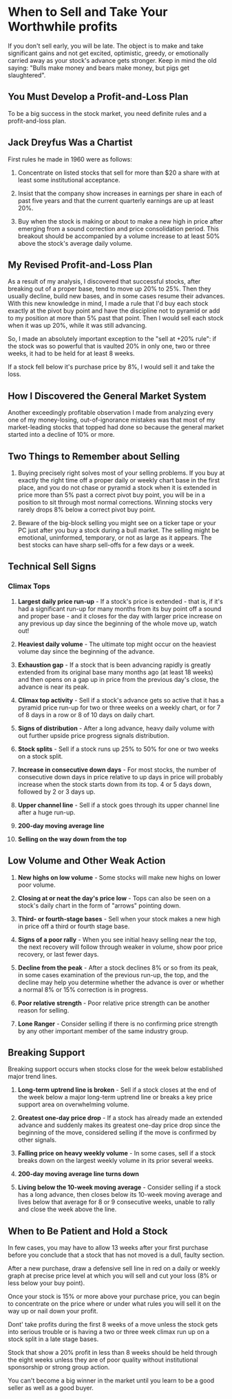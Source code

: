 # When to Sell and Take Your Worthwhile profits

If you don't sell early, you will be late. The object is to make and take significant gains and not get excited, optimistic, greedy, or emotionally carried away as your stock's advance gets stronger. Keep in mind the old saying: "Bulls make money and bears make money, but pigs get slaughtered".

## You Must Develop a Profit-and-Loss Plan

To be a big success in the stock market, you need definite rules and a profit-and-loss plan.

## Jack Dreyfus Was a Chartist

First rules he made in 1960 were as follows:

1. Concentrate on listed stocks that sell for more than $20 a share with at least some institutional acceptance.

2. Insist that the company show increases in earnings per share in each of past five years and that the current quarterly earnings are up at least 20%.

3. Buy when the stock is making or about to make a new high in price after emerging from a sound correction and price consolidation period. This breakout should be accompanied by a volume increase to at least 50% above the stock's average daily volume.

## My Revised Profit-and-Loss Plan

As a result of my analysis, I discovered that successful stocks, after breaking out of a proper base, tend to move up 20% to 25%. Then they usually decline, build new bases, and in some cases resume their advances. With this new knowledge in mind, I made a rule that I'd buy each stock exactly at the pivot buy point and have the discipline not to pyramid or add to my position at more than 5% past that point. Then I would sell each stock when it was up 20%, while it was still advancing.

So, I made an absolutely important exception to the "sell at +20% rule": if the stock was so powerful that is vaulted 20% in only one, two or three weeks, it had to be held for at least 8 weeks.

If a stock fell below it's purchase price by 8%, I would sell it and take the loss.

## How I Discovered the General Market System

Another exceedingly profitable observation I made from analyzing every one of my money-losing, out-of-ignorance mistakes was that most of my market-leading stocks that topped had done so because the general market started into a decline of 10% or more.

## Two Things to Remember about Selling

1. Buying precisely right solves most of your selling problems. If you buy at exactly the right time off a proper daily or weekly chart base in the first place, and you do not chase or pyramid a stock when it is extended in price more than 5% past a correct pivot buy point, you will be in a position to sit through most normal corrections. Winning stocks very rarely drops 8% below a correct pivot buy point.

2. Beware of the big-block selling you might see on a ticker tape or your PC just after you buy a stock during a bull market. The selling might be emotional, uninformed, temporary, or not as large as it appears. The best stocks can have sharp sell-offs for a few days or a week.

## Technical Sell Signs

### Climax Tops

1. **Largest daily price run-up** - If a stock's price is extended - that is, if it's had a significant run-up for many months from its buy point off a sound and proper base - and it closes for the day with larger price increase on any previous up day since the beginning of the whole move up, watch out!

2. **Heaviest daily volume** - The ultimate top might occur on the heaviest volume day since the beginning of the advance.

3. **Exhaustion gap** - If a stock that is been advancing rapidly is greatly extended from its original base many months ago (at least 18 weeks) and then opens on a gap up in price from the previous day's close, the advance is near its peak.

4. **Climax top activity** - Sell if a stock's advance gets so active that it has a pyramid price run-up for two or three weeks on a weekly chart, or for 7 of 8 days in a row or 8 of 10 days on daily chart.

5. **Signs of distribution** - After a long advance, heavy daily volume with out further upside price progress signals distribution.

6. **Stock splits** - Sell if a stock runs up 25% to 50% for one or two weeks on a stock split.

7. **Increase in consecutive down days** - For most stocks, the number of consecutive down days in price relative to up days in price will probably increase when the stock starts down from its top. 4 or 5 days down, followed by 2 or 3 days up.

8. **Upper channel line** - Sell if a stock goes through its upper channel line after a huge run-up.

9. **200-day moving average line**

10. **Selling on the way down from the top**

## Low Volume and Other Weak Action

1. **New highs on low volume** - Some stocks will make new highs on lower poor volume.   

2. **Closing at or neat the day's price low** - Tops can also be seen on a stock's daily chart in the form of "arrows" pointing down.

3. **Third- or fourth-stage bases** - Sell when your stock makes a new high in price off a third or fourth stage base.

4. **Signs of a poor rally** - When you see initial heavy selling near the top, the next recovery will follow through weaker in volume, show poor price recovery, or last fewer days.

5. **Decline from the peak** - After a stock declines 8% or so from its peak, in some cases examination of the previous run-up, the top, and the decline may help you determine whether the advance is over or whether a normal 8% or 15% correction is in progress.

6. **Poor relative strength** - Poor relative price strength can be another reason for selling.

7. **Lone Ranger** - Consider selling if there is no confirming price strength by any other important member of the same industry group.

## Breaking Support

Breaking support occurs when stocks close for the week below established major trend lines.

1. **Long-term uptrend line is broken** - Sell if a stock closes at the end of the week below a major long-term uptrend line or breaks a key price support area on overwhelming volume.

2. **Greatest one-day price drop** - If a stock has already made an extended advance and suddenly makes its greatest one-day price drop since the beginning of the move, considered selling if the move is confirmed by other signals.

3. **Falling price on heavy weekly volume** - In some cases, sell if a stock breaks down on the largest weekly volume in its prior several weeks.

4. **200-day moving average line turns down**

5. **Living below the 10-week moving average** - Consider selling if a stock has a long advance, then closes below its 10-week moving average and lives below that average for 8 or 9 consecutive weeks, unable to rally and close the week above the line.

## When to Be Patient and Hold a Stock

In few cases, you may have to allow 13 weeks after your first purchase before you conclude that a stock that has not moved is a dull, faulty section.

After a new purchase, draw a defensive sell line in red on a daily or weekly graph at precise price level at which you will sell and cut your loss (8% or less below your buy point).

Once your stock is 15% or more above your purchase price, you can begin to concentrate on the price where or under what rules you will sell it on the way up or nail down your profit.

Dont' take profits during the first 8 weeks of a move unless the stock gets into serious trouble or is having a two or three week climax run up on a stock split in a late stage bases.

Stock that show a 20% profit in less than 8 weeks should be held through the eight weeks unless they are of poor quality without institutional sponsorship or strong group action.

You can't become a big winner in the market until you learn to be a good seller as well as a good buyer.  

